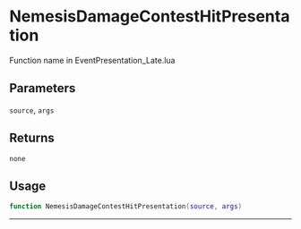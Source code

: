 # NemesisDamageContestHitPresentation
Function name in EventPresentation_Late.lua
## Parameters
`source`, `args`
## Returns
`none`
## Usage
```lua
function NemesisDamageContestHitPresentation(source, args)
```
---
